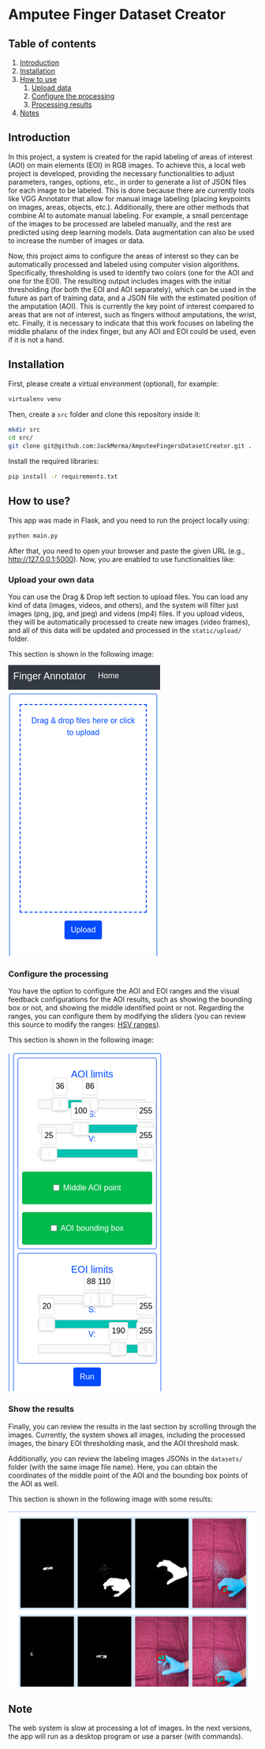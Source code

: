 # Amputee Finger Dataset Creator

## Table of contents

1. [Introduction](#intro)
2. [Installation](#installation)
3. [How to use](#usage)
    1. [Upload data](#upload)
    2. [Configure the processing](#configure)
    3. [Processing results](#results)
4. [Notes](#notes)


## Introduction

In this project, a system is created for the rapid labeling of areas of interest (AOI) on main elements (EOI) in RGB images. To achieve this, a local web project is developed, providing the necessary functionalities to adjust parameters, ranges, options, etc., in order to generate a list of JSON files for each image to be labeled. This is done because there are currently tools like VGG Annotator that allow for manual image labeling (placing keypoints on images, areas, objects, etc.). Additionally, there are other methods that combine AI to automate manual labeling. For example, a small percentage of the images to be processed are labeled manually, and the rest are predicted using deep learning models. Data augmentation can also be used to increase the number of images or data.

Now, this project aims to configure the areas of interest so they can be automatically processed and labeled using computer vision algorithms. Specifically, thresholding is used to identify two colors (one for the AOI and one for the EOI). The resulting output includes images with the initial thresholding (for both the EOI and AOI separately), which can be used in the future as part of training data, and a JSON file with the estimated position of the amputation (AOI). This is currently the key point of interest compared to areas that are not of interest, such as fingers without amputations, the wrist, etc. Finally, it is necessary to indicate that this work focuses on labeling the middle phalanx of the index finger, but any AOI and EOI could be used, even if it is not a hand.

## Installation <a name="installation"></a>

First, please create a virtual environment (optional), for example:

``` bash
virtualenv venv
```

Then, create a `src` folder and clone this repository inside it:

``` bash
mkdir src
cd src/
git clone git@github.com:JackMerma/AmputeeFingersDatasetCreator.git .
```

Install the required libraries:

``` bash
pip install -r requirements.txt
```

## How to use? <a name="usage"></a>

This app was made in Flask, and you need to run the project locally using:

``` bash
python main.py
```

After that, you need to open your browser and paste the given URL (e.g., http://127.0.0.1:5000). Now, you are enabled to use functionalities like:

### Upload your own data <a name="upload"></a>

You can use the Drag & Drop left section to upload files. You can load any kind of data (images, videos, and others), and the system will filter just images (png, jpg, and jpeg) and videos (mp4) files. If you upload videos, they will be automatically processed to create new images (video frames), and all of this data will be updated and processed in the `static/upload/` folder.

This section is shown in the following image:

![Upload section](https://github.com/JackMerma/AmputeeFingersDatasetCreator/blob/master/images/uploadSection.png)

### Configure the processing <a name="configure"></a>

You have the option to configure the AOI and EOI ranges and the visual feedback configurations for the AOI results, such as showing the bounding box or not, and showing the middle identified point or not. Regarding the ranges, you can configure them by modifying the sliders (you can review this source to modify the ranges: [HSV ranges](https://stackoverflow.com/questions/47483951/how-can-i-define-a-threshold-value-to-detect-only-green-colour-objects-in-an-ima)).

This section is shown in the following image:

![Config section](https://github.com/JackMerma/AmputeeFingersDatasetCreator/blob/master/images/configsSection.png)

### Show the results <a name="results"></a>

Finally, you can review the results in the last section by scrolling through the images. Currently, the system shows all images, including the processed images, the binary EOI thresholding mask, and the AOI threshold mask.

Additionally, you can review the labeling images JSONs in the `datasets/` folder (with the same image file name). Here, you can obtain the coordinates of the middle point of the AOI and the bounding box points of the AOI as well.

This section is shown in the following image with some results:

![Result section](https://github.com/JackMerma/AmputeeFingersDatasetCreator/blob/master/images/resultSection.png)

## Note <a name="notes"></a>

The web system is slow at processing a lot of images. In the next versions, the app will run as a desktop program or use a parser (with commands).
